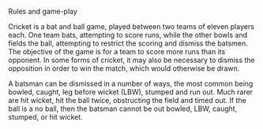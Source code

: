 Rules and game-play

Cricket is a bat and ball game, played between two teams of eleven players each. 
One team bats, attempting to score runs, while the other bowls and fields the ball, 
attempting to restrict the scoring and dismiss the batsmen. 
The objective of the game is for a team to score more runs than its opponent. 
In some forms of cricket, it may also be necessary to dismiss the opposition in order to win the match, 
which would otherwise be drawn.

A batsman can be dismissed in a number of ways, the most common being bowled, caught, leg before wicket (LBW), stumped and run out. 
Much rarer are hit wicket, hit the ball twice, obstructing the field and timed out. 
If the ball is a no ball, then the batsman cannot be out bowled, LBW, caught, stumped, or hit wicket. 

